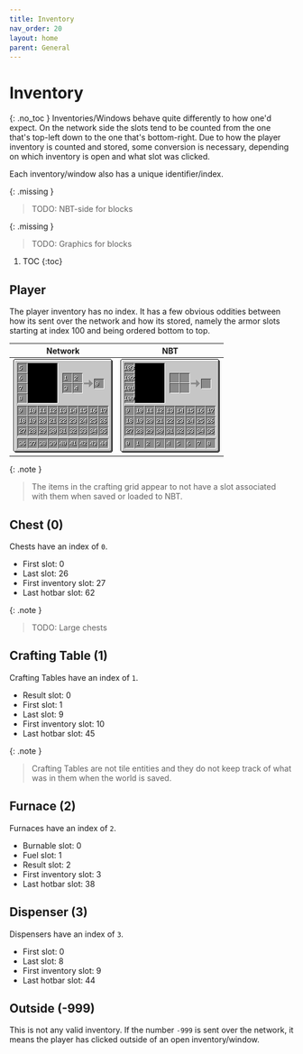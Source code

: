 ```yaml
---
title: Inventory
nav_order: 20
layout: home
parent: General
---
```


# Inventory
{: .no_toc }
Inventories/Windows behave quite differently to how one'd expect. On the network side the slots tend to be counted from the one that's top-left down to the one that's bottom-right. Due to how the player inventory is counted and stored, some conversion is necessary, depending on which inventory is open and what slot was clicked.

Each inventory/window also has a unique identifier/index.

{: .missing }
> TODO: NBT-side for blocks

{: .missing }
> TODO: Graphics for blocks

1. TOC
{:toc}

## Player
The player inventory has no index. It has a few obvious oddities between how its sent over the network and how its stored, namely the armor slots starting at index 100 and being ordered bottom to top.

| Network | NBT |
| :---: | :---: |
| <img src="inventoryNetwork.png" alt="Player Inventory as sent over Network" style="image-rendering: pixelated; width: 100%"> | <img src="inventoryNbt.png" alt="Player Inventory as stored in NBT file" style="image-rendering: pixelated; width: 100%"> |

{: .note }
> The items in the crafting grid appear to not have a slot associated with them when saved or loaded to NBT.

## Chest (0)
Chests have an index of `0`.

- First slot: 0
- Last slot: 26
- First inventory slot: 27
- Last hotbar slot: 62

{: .note }
> TODO: Large chests

## Crafting Table (1)
Crafting Tables have an index of `1`.
- Result slot: 0
- First slot: 1
- Last slot: 9
- First inventory slot: 10
- Last hotbar slot: 45

{: .note }
> Crafting Tables are not tile entities and they do not keep track of what was in them when the world is saved.

## Furnace (2)
Furnaces have an index of `2`.
- Burnable slot: 0
- Fuel slot: 1
- Result slot: 2
- First inventory slot: 3
- Last hotbar slot: 38

## Dispenser (3)
Dispensers have an index of `3`.
- First slot: 0
- Last slot: 8
- First inventory slot: 9
- Last hotbar slot: 44 

## Outside (-999)
This is not any valid inventory. If the number `-999` is sent over the network, it means the player has clicked outside of an open inventory/window.